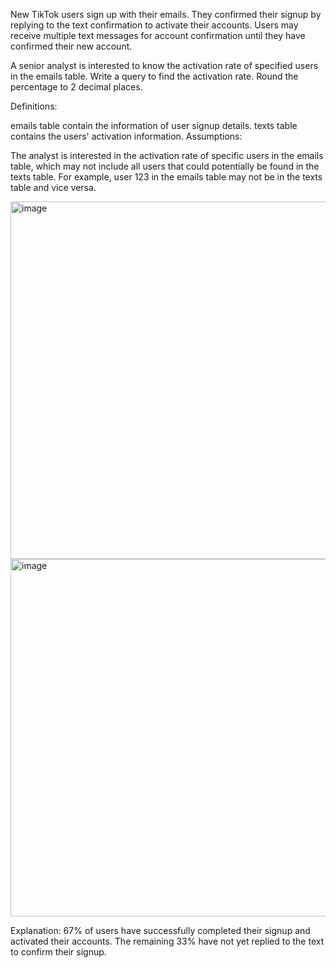 New TikTok users sign up with their emails. They confirmed their signup by replying to the text confirmation to activate their accounts. Users may receive multiple text messages for account confirmation until they have confirmed their new account.

A senior analyst is interested to know the activation rate of specified users in the emails table. Write a query to find the activation rate. Round the percentage to 2 decimal places.

Definitions:

emails table contain the information of user signup details.
texts table contains the users' activation information.
Assumptions:

The analyst is interested in the activation rate of specific users in the emails table, which may not include all users that could potentially be found in the texts table.
For example, user 123 in the emails table may not be in the texts table and vice versa.

<img width="572" alt="image" src="https://github.com/user-attachments/assets/243173c8-49cd-4acb-85eb-7f6e9665494b">

<img width="572" alt="image" src="https://github.com/user-attachments/assets/f1e6efd2-4ed9-47f5-9def-ec6df1501143">

Explanation:
67% of users have successfully completed their signup and activated their accounts. The remaining 33% have not yet replied to the text to confirm their signup.

